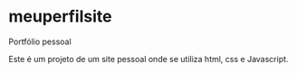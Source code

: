 # meuperfilsite
Portfólio pessoal

Este é um projeto de um site pessoal onde se utiliza html, css e Javascript.

